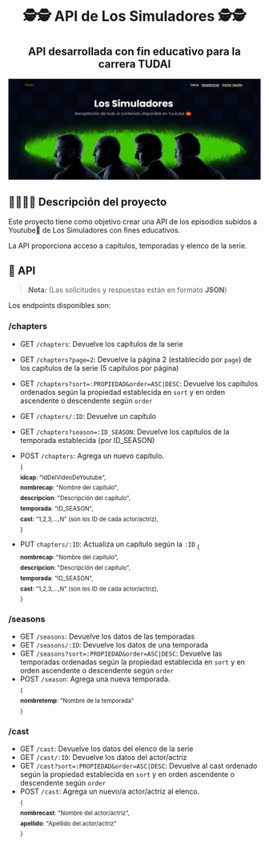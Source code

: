 <div align="center">
<h1>🕵️🕵️ API de Los Simuladores 🕵️🕵️</h1>
<h2>API desarrollada con fin educativo para la carrera TUDAI</h2>

![Captura de pantalla de la página](web-screen.png)

</div>

## 👷‍♂️👷‍♂️ Descripción del proyecto

Este proyecto tiene como objetivo crear una API de los episodios subidos a Youtube🔴 de Los Simuladores con fines educativos.

La API proporciona acceso a capítulos, temporadas y elenco de la serie.


## 📮 API
>**Nota:** (Las solicitudes y respuestas están en formato **JSON**)

Los endpoints disponibles son:

### /chapters
- GET `/chapters`: Devuelve los capítulos de la serie
- GET `/chapters?page=2`: Devuelve la página 2 (establecido por `page`) de los capítulos de la serie (5 capítulos por página)
- GET `/chapters?sort=:PROPIEDAD&order=ASC|DESC`: Devuelve los capítulos ordenados según la propiedad establecida en `sort` y en orden ascendente o descendente según `order`
- GET `/chapters/:ID`: Devuelve un capítulo
- GET `/chapters?season=:ID_SEASON`: Devuelve los capítulos de la temporada establecida (por ID_SEASON)
- POST `/chapters`: Agrega un nuevo capítulo. <br>
<sub>{ <br>
  **idcap**: "IdDelVideoDeYoutube", <br>
  **nombrecap**: "Nombre del capítulo", <br>
  **descripcion**: "Descripción del capítulo", <br>
  **temporada**: "ID_SEASON", <br>
  **cast**: "1,2,3,...,N" (son los ID de cada actor/actriz), <br>
}</sub>

- PUT `chapters/:ID`: Actualiza un capítulo según la `:ID`
<sub>{ <br>
  **nombrecap**: "Nombre del capítulo", <br>
  **descripcion**: "Descripción del capítulo", <br>
  **temporada**: "ID_SEASON", <br>
  **cast**: "1,2,3,...,N" (son los ID de cada actor/actriz), <br>
}</sub>

### /seasons
- GET `/seasons`: Devuelve los datos de las temporadas
- GET `/seasons/:ID`: Devuelve los datos de una temporada
- GET `/seasons?sort=:PROPIEDAD&order=ASC|DESC`: Devuelve las temporadas ordenadas según la propiedad establecida en `sort` y en orden ascendente o descendente según `order`
- POST `/season`: Agrega una nueva temporada. <br>
<sub>{ <br>
  **nombretemp**: "Nombre de la temporada" <br>
}</sub>


### /cast
- GET `/cast`: Devuelve los datos del elenco de la serie
- GET `/cast/:ID`: Devuelve los datos del actor/actriz
- GET `/cast?sort=:PROPIEDAD&order=ASC|DESC`: Devuelve al cast ordenado según la propiedad establecida en `sort` y en orden ascendente o descendente según `order`
- POST `/cast`: Agrega un nuevo/a actor/actriz al elenco. <br>
<sub>{ <br>
  **nombrecast**: "Nombre del actor/actriz", <br>
  **apellido**: "Apellido del actor/actriz" <br>
}</sub>
